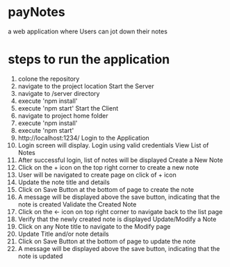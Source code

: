 # payNotes
a web application where Users can jot down their notes

# steps to run the application
1. colone the repository
2. navigate to the project location
Start the Server
3. navigate to /server directory
4. execute 'npm install'
5. execute 'npm start'
Start the Client
6. navigate to project home folder
7. execute 'npm install'
8. execute 'npm start'
9. http://localhost:1234/
Login to the Application
10. Login screen will display. Login using valid credentials
View List of Notes
11. After successful login, list of notes will be displayed
Create a New Note
12. Click on the + icon on the top right corner to create a new note
13. User will be navigated to create page on click of + icon
14. Update the note title and details
15. Click on Save Button at the bottom of page to create the note
16. A message will be displayed above the save button, indicating that the note is created
Validate the Created Note
17. Click on the <- icon on top right corner to navigate back to the list page
18. Verify that the newly created note is displayed 
Update/Modify a Note
19. Click on any Note title to navigate to the Modify page
20. Update Title and/or note details 
21. Click on Save Button at the bottom of page to update the note
16. A message will be displayed above the save button, indicating that the note is updated

